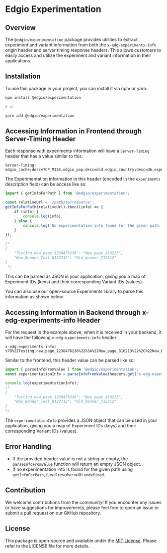 # Edgio Experimentation

## Overview

The `@edgio/experimentation` package provides utilities to extract experiment and variant information from both the `x-edg-experiments-info` origin header and server timing response headers. This allows customers to easily access and utilize the experiment and variant information in their applications.

## Installation

To use this package in your project, you can install it via npm or yarn:

```bash
npm install @edgio/experimentation

# or

yarn add @edgio/experimentation
```

## Accessing Information in Frontend through Server-Timing Header

Each response with experiments information will have a `Server-Timing` header that has a value similar to this:

```
Server-Timing: edgio_cache;desc=TCP_MISS,edgio_pop;desc=dcd,edgio_country;desc=UA,experiments;desc=%7B%22Testing_new_page_1238476236%22%3A%22New_page_816213%22%2C%22New_Banner_Test_8123712%22%3A%22Old_banner_712312%22%7D
```

The Experimentation information in this header (encoded in the `experiments` description field) can be access like so:

```javascript
import { getInfoForPath } from '@edgio/experimentation';

const relativeUrl = '/path/to/resource';
getInfoForPath(relativeUrl).then((info) => {
    if (info) {
        console.log(info);
    } else {
        console.log('No experimentation info found for the given path.');
    }
});

/*
{
    "Testing_new_page_1238476236": "New_page_816213",
    "New_Banner_Test_8123712": "Old_banner_712312"
}
 */
```

This can be parsed as JSON in your application, giving you a map of Experiment IDs (keys) and their corresponding Variant IDs (values).

You can also use our open-source Experiments library to parse this information as shown below.

## Accessing Information in Backend through x-edg-experiments-info Header

For the request in the example above, when it is received in your backend, it will have the following `x-edg-experiments-info` header:

```
x-edg-experiments-info: %7B%22Testing_new_page_1238476236%22%3A%22New_page_816213%22%2C%22New_Banner_Test_8123712%22%3A%22Old_banner_712312%22%7D
```

Similar to the frontend, this header value can be parsed like so:

```javascript
import { parseInfoFromValue } from '@edgio/experimentation';
const experimentationInfo = parseInfoFromValue(headers.get('x-edg-experiments-info'));

console.log(experimentationInfo);
/*
{
    "Testing_new_page_1238476236": "New_page_816213",
    "New_Banner_Test_8123712": "Old_banner_712312"
}
*/
```

The `experimentationInfo` provides a JSON object that can be used in your application, giving you a map of Experiment IDs (keys) and their corresponding Variant IDs (values).

## Error Handling
- If the provided header value is not a string or empty, the `parseInfoFromValue` function will return an empty JSON object.
- If no experimentation info is found for the given path using `getInfoForPath`, it will resolve with `undefined`.

## Contribution

We welcome contributions from the community! If you encounter any issues or have suggestions for improvements, please feel free to open an issue or submit a pull request on our GitHub repository.

## License

This package is open-source and available under the [MIT License](/LICENSE). Please refer to the LICENSE file for more details.

